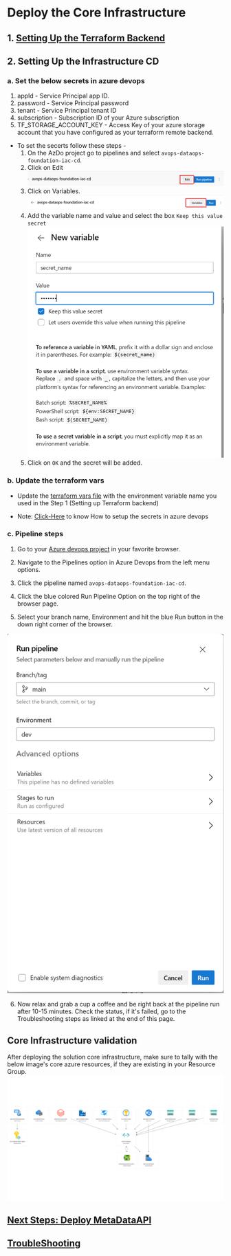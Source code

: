 # Deploy the Core Infrastructure

## 1. [Setting Up the Terraform Backend](../../../core-infrastructure/terraform/root/README.md)

## 2. Setting Up the Infrastructure CD

### a. Set the below secrets in azure devops
1. appId - Service Principal app ID.
2. password - Service Principal password
3. tenant - Service Principal tenant ID
4. subscription - Subscription ID of your Azure subscription
5. TF_STORAGE_ACCOUNT_KEY - Access Key of your azure storage account that you have configured as your terraform remote backend.

- To set the secerts follow these steps - 
    1. On the AzDo project go to pipelines and select `avops-dataops-foundation-iac-cd`. 
    1. Click on Edit 
    ![edit_pipeline](./../../../core-infrastructure/.pipelines/images/edit_pipeline.png)
    1. Click on Variables. 
    ![pipeline_variable](./../../../core-infrastructure/.pipelines/images/variables.png)
    1. Add the variable name and value and select the box `Keep this value secret`
    ![add_seceret](./../../../core-infrastructure/.pipelines/images/add_seceret.png)
    1. Click on `OK` and the secret will be added. 

### b. Update the terraform vars
* Update the [terraform vars file](../../../core-infrastructure/terraform/root/terraform.tfvars) with the environment variable name you used in the Step 1 (Setting up Terraform backend)

* Note: [Click-Here](https://learn.microsoft.com/en-us/azure/devops/pipelines/process/set-secret-variables?view=azure-devops&tabs=yaml%2Cbash) to know How to setup the secrets in azure devops

### c. Pipeline steps

1. Go to your [Azure devops project](https://dev.azure.com/chrysalis-innersource/Mobility%20Service%20Line) in your favorite browser.

2. Navigate to the Pipelines option in Azure Devops from the left menu options.

3. Click the pipeline named `avops-dataops-foundation-iac-cd`.

4. Click the blue colored Run Pipeline Option on the top right of the browser page.

5. Select your branch name, Environment and hit the blue Run button in the down right corner of the browser.

![iac-cd](./../../../core-infrastructure/.pipelines/images/infra-cd.png)

6. Now relax and grab a cup a coffee and be right back at the pipeline run after 10-15 minutes. Check the status, if it's failed, go to the Troubleshooting steps as linked at the end of this page.

## Core Infrastructure validation
After deploying the solution core infrastructure, make sure to tally with the below image's core azure resources,  if they are existing in your Resource Group.
![azure-resource-viz](../../images/azure-resource-viz.png)

## [Next Steps: Deploy MetaDataAPI](../MetaDataAPI/MetaDataAPIDeploy.md)

## [TroubleShooting](TroubleShooting.md)